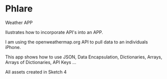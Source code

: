 # Phlare
Weather APP

Ilustrates how to incorporate API's into an APP.

I am using the openweathermap.org API to pull data to an individuals iPhone.

This app shows how to use JSON, Data Encapsulation, Dictionaries, Arrays, Arrays of Dictionaries, API Keys ...

All assets created in Sketch 4
